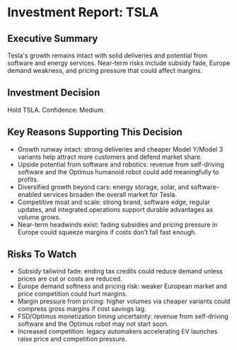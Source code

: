 # Investment Report: TSLA
## Executive Summary
Tesla's growth remains intact with solid deliveries and potential from software and energy services. Near-term risks include subsidy fade, Europe demand weakness, and pricing pressure that could affect margins.

## Investment Decision
Hold TSLA. Confidence: Medium.

## Key Reasons Supporting This Decision
- Growth runway intact: strong deliveries and cheaper Model Y/Model 3 variants help attract more customers and defend market share.
- Upside potential from software and robotics: revenue from self-driving software and the Optimus humanoid robot could add meaningfully to profits.
- Diversified growth beyond cars: energy storage, solar, and software-enabled services broaden the overall market for Tesla.
- Competitive moat and scale: strong brand, software edge, regular updates, and integrated operations support durable advantages as volume grows.
- Near-term headwinds exist: fading subsidies and pricing pressure in Europe could squeeze margins if costs don’t fall fast enough.

## Risks To Watch
- Subsidy tailwind fade: ending tax credits could reduce demand unless prices are cut or costs are reduced.
- Europe demand softness and pricing risk: weaker European market and price competition could hurt margins.
- Margin pressure from pricing: higher volumes via cheaper variants could compress gross margins if cost savings lag.
- FSD/Optimus monetization timing uncertainty: revenue from self-driving software and the Optimus robot may not start soon.
- Increased competition: legacy automakers accelerating EV launches raise price and competition pressure.